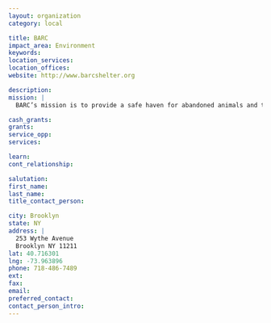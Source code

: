 ```yaml
---
layout: organization
category: local

title: BARC
impact_area: Environment
keywords: 
location_services: 
location_offices: 
website: http://www.barcshelter.org

description: 
mission: |
  BARC’s mission is to provide a safe haven for abandoned animals and to find permanent loving homes for them. While in our care, we provide them with quality food, shelter, medical attention, and the love they deserve. We are a 501c3 not-for-profit, no-kill, privately run animal shelter located in Williamsburg, Brooklyn. 

cash_grants: 
grants: 
service_opp: 
services: 

learn: 
cont_relationship: 

salutation: 
first_name: 
last_name: 
title_contact_person: 

city: Brooklyn
state: NY
address: |
  253 Wythe Avenue    
  Brooklyn NY 11211
lat: 40.716301
lng: -73.963896
phone: 718-486-7489
ext: 
fax: 
email: 
preferred_contact: 
contact_person_intro: 
---
```

